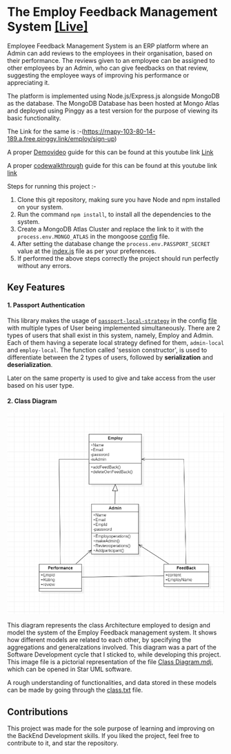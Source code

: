 # The Employ Feedback Management System [[Live]](https://rnapy-103-80-14-189.a.free.pinggy.link/employ/sign-up)

Employee Feedback Management System is an ERP platform where an Admin can add reviews to the employees in their organisation, based on their performance. 
The reviews given to an employee can be assigned to other employees by an Admin, who can give feedbacks on that review, suggesting the employee ways of 
improving his performance or appreciating it.

The platform is implemented using Node.js/Express.js alongside MongoDB as the database. The MongoDB Database has been hosted at Mongo Atlas and deployed using Pinggy as a test
version for the purpose of viewing its basic functionality.

The Link for the same is :-(https://rnapy-103-80-14-189.a.free.pinggy.link/employ/sign-up)

 A proper [Demovideo](https://youtu.be/XUiyGXaX_Qs?si=g4Px6ez_xs08Ihtp) guide for this can be found at this youtube link
[Link](https://youtu.be/XUiyGXaX_Qs?si=g4Px6ez_xs08Ihtp)

A proper [codewalkthrough](https://www.youtube.com/watch?v=SDF4yC6FTmo) guide for this can be found at this youtube link
[link](https://www.youtube.com/watch?v=SDF4yC6FTmo)


Steps for running this project :-
1. Clone this git repository, making sure you have Node and npm installed on your system.
2. Run the command `npm install`, to install all the dependencies to the system.
3. Create a MongoDB Atlas Cluster and replace the link to it with the `process.env.MONGO_ATLAS` in the mongoose [config](config/mongoose.js) file.
4. After setting the database change the `process.env.PASSPORT_SECRET` value at the [index.js](index.js) file as per your preferences.
5. If performed the above steps correctly the project should run perfectly without any errors.

## Key Features

#### 1. Passport Authentication

This library makes the usage of [`passport-local-strategy`](http://www.passportjs.org/packages/passport-local/) in the config [file](config/passport-local-strategy.js) with 
multiple types of User being implemented simultaneously. There are 2 types of users that shall exist in this system, namely, Employ and Admin. Each of them having a seperate 
local strategy defined for them, `admin-local` and `employ-local`. The function called 'session constructor', is used to differentiate between the 2 types of users, followed 
by **serialization** and **deserialization**.

Later on the same property is used to give and take access from the user based on his user type.

#### 2. Class Diagram

![image](https://github.com/the-wormhole/the-wormhole-Employ-Feedback-Management-System/blob/cd8bf1a60a652d4aa4ceee20d22eb511624d7994/Software%20Design%20and%20Architecture/Class%20Diagram%20image.png)

This diagram represents the class Architecture employed to design and model the system of the Employ Feedback management system. It shows how different models are related to 
each other, by specifying the aggregations and generalzations involved. This diagram was a part of the Software Development cycle that I sticked to, while developing this project.
This image file is a pictorial representation of the file [Class Diagram.mdj](https://github.com/the-wormhole/the-wormhole-Employ-Feedback-Management-System/blob/cd8bf1a60a652d4aa4ceee20d22eb511624d7994/Software%20Design%20and%20Architecture/Class%20Diagram.mdj), which can be opened in Star UML software.

A rough understanding of functionalities, and data stored in these models can be made by going through the 
[class.txt](https://github.com/the-wormhole/the-wormhole-Employ-Feedback-Management-System/blob/cd8bf1a60a652d4aa4ceee20d22eb511624d7994/Software%20Design%20and%20Architecture/classes.txt) 
file.

## Contributions

This project was made for the sole purpose of learning and improving on the BackEnd Development skills. If you liked the project, feel free to contribute to it, and star 
the repository. 
